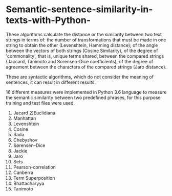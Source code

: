 # Semantic-sentence-similarity-in-texts-with-Python-

These algorithms calculate the distance or the similarity between two text strings in terms of: the number of transformations that must be made in one string to obtain the other (Levenshtein, Hamming distance); of the angle between the vectors of both strings (Cosine Similarity), of the degree of 'commonality', that is, unique terms shared, between the compared strings (Jaccard, Tanimoto and Sorensen-Dice coefficients), of the degree of agreement between the characters of the compared strings (Jaro distance).

These are syntactic algorithms, which do not consider the meaning of sentences, it can result in different results.

16 different measures were implemented in Python 3.6 language to measure the semantic similarity between two predefined phrases, for this purpose training and test files were used.

1) Jacard 
2)Euclidiana
3) Manhattan
4) Levenshtein
5) Cosine 
6) Rada
7) Chebyshov
8) Sørensen–Dice
9) Jackie
10) Jaro
11) Sets
12) Pearson-correlation
13) Canberra
14) Term Superposition
15) Bhattacharyya
16) Tanimoto
